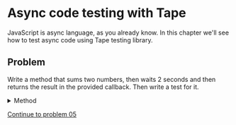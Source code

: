 # Async code testing with Tape

JavaScript is async language, as you already know. In this chapter we'll see how to test async code using Tape testing library.

## Problem

Write a method that sums two numbers, then waits 2 seconds and then returns the result in the provided callback. Then write a test for it.

<details>
  <summary>Method</summary>

```js
const sum = (a, b, cb) => {
  setTimeout(() => {
    cb(a + b)
  }, 2000)
}
```
</details>

[Continue to problem 05](05.md)
